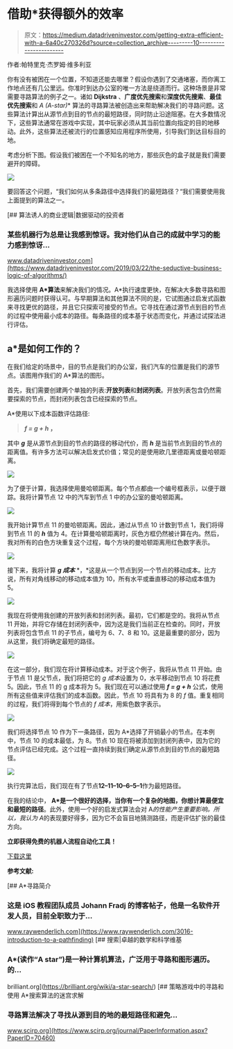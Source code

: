 # 借助*获得额外的效率

> 原文：<https://medium.datadriveninvestor.com/getting-extra-efficient-with-a-6a40c270326d?source=collection_archive---------10----------------------->

作者:帕特里克·杰罗姆·维多利亚

你有没有被困在一个位置，不知道还能去哪里？假设你遇到了交通堵塞，而你离工作地点还有几公里远。你准时到达办公室的唯一方法是绕道而行。这种场景是非常需要寻路算法的例子之一。诸如 **Dijkstra** 、**广度优先搜索**和**深度优先搜索**、**最佳优先搜索**和 **A* (A-star)** 算法的寻路算法被创造出来帮助解决我们的寻路问题。这些算法计算出从源节点到目的节点的最短路径，同时防止沿途阻塞。在大多数情况下，这些算法通常在游戏中实现，其中玩家必须从其当前位置向指定的目的地移动。此外，这些算法还被流行的位置感知应用程序所使用，引导我们到达目标目的地。

考虑分析下图。假设我们被困在一个不知名的地方，那些灰色的盒子就是我们需要避开的障碍。

![](img/150f7afd943f96beb1524a49e2d3c068.png)

要回答这个问题，“我们如何从多条路径中选择我们的最短路径？“我们需要使用我上面提到的算法之一。

[](https://www.datadriveninvestor.com/2019/03/22/the-seductive-business-logic-of-algorithms/) [## 算法诱人的商业逻辑|数据驱动的投资者

### 某些机器行为总是让我感到惊讶。我对他们从自己的成就中学习的能力感到惊讶…

www.datadriveninvestor.com](https://www.datadriveninvestor.com/2019/03/22/the-seductive-business-logic-of-algorithms/) 

我选择使用 **A*算法**来解决我们的情况。A*执行速度更快，在解决大多数寻路和图形遍历问题时获得认可。与早期算法和其他算法不同的是，它试图通过启发式函数来寻找更优的路径，并且它只探索可接受的节点。它寻找在通过源节点到目的节点的过程中使用最小成本的路径。每条路径的成本基于状态而变化，并通过试探法进行评估。

## **a*是如何工作的？**

在我们给定的场景中，目的节点是我们的办公室，我们汽车的位置是我们的源节点。该图用作我们的 A*算法的图形。

首先，我们需要创建两个单独的列表:**开放列表**和**封闭列表**。开放列表包含仍然需要探索的节点，而封闭列表包含已经探索的节点。

A*使用以下成本函数评估路径:

> ***f = g + h* ，**

其中 ***g*** 是从源节点到目的节点的路径的移动代价，而 ***h*** 是当前节点到目的节点的距离值。有许多方法可以解决启发式价值；常见的是使用欧几里德距离或曼哈顿距离。

![](img/b48b47758640b1d8afcf3b568efe257a.png)

为了便于计算，我选择使用曼哈顿距离。每个节点都由一个编号框表示，以便于跟踪。我将计算节点 12 中的汽车到节点 1 中的办公室的曼哈顿距离。

![](img/e4fd8bb61cfc8fb957908657db6c2640.png)

我开始计算节点 11 的曼哈顿距离。因此，通过从节点 10 计数到节点 1，我们将得到节点 11 的 ***h*** 值为 4。在计算曼哈顿距离时，灰色方框仍然被计算在内。然后，我对所有的白色方块重复这个过程，每个方块的曼哈顿距离用红色数字表示。

![](img/4659395688acd327db5053f9ecdc8bd6.png)

接下来，我将计算 ***g 成本*** *，*这是从一个节点到另一个节点的移动成本。比方说，所有对角线移动的移动成本值为 10，所有水平或垂直移动的移动成本值为 5。

![](img/b1c46203a04e6657cfb26265706bf7b0.png)

我现在将使用我创建的开放列表和封闭列表。最初，它们都是空的。我将从节点 11 开始，并将它存储在封闭列表中，因为这是我们当前正在检查的。同时，开放列表将包含节点 11 的子节点，编号为 6、7、8 和 10。这是最重要的部分，因为从这里，我们将确定最短的路径。

![](img/c107183e4874e10664f7f1ec7905c252.png)

在这一部分，我们现在将计算移动成本。对于这个例子，我将从节点 11 开始。由于节点 11 是父节点，我们将把它的 *g 成本*设置为 0，水平移动到节点 10 将花费 5。因此，节点 11 的 g 成本将为 5。我们现在可以通过使用 ***f = g + h*** 公式，使用所有这些值来评估我们的成本函数。因此，节点 10 将具有为 8 的 *f* 值。重复相同的过程，我们将得到每个节点的 *f 成本*，用紫色数字表示。

![](img/926f2ee42740b59d05514f37f32c2443.png)

我们将选择节点 10 作为下一条路径，因为 A*选择了开销最小的节点。在本例中，节点 10 的成本最低，为 8。节点 10 现在将被添加到封闭列表中，因为它的节点评估已经完成。这个过程一直持续到我们确定从源节点到目的节点的最短路径。

![](img/e2938e093448b2e89e8f53014a3745a7.png)

执行完算法后，我们现在有了节点**12–11–10–6–5–1**作为最短路径。

在我的结论中， **A*是一个很好的选择，当你有一个复杂的地图，你想计算最便宜和最短的路径**。此外，使用一个好的启发式算法会对 A*的性能产生重要影响。所以，我认为 A*的表现要好得多，因为它不会盲目地猜测路径，而是评估扩张的最佳方向。

**立即获得免费的机器人流程自动化工具！**

[下载这里](https://www.raxsuite.com/freedownload?utm_source=Medium%20Post&utm_medium=medium&utm_campaign=medium_footer)

**参考文献:**

[](https://www.raywenderlich.com/3016-introduction-to-a-pathfinding) [## A*寻路简介

### 这是 iOS 教程团队成员 Johann Fradj 的博客帖子，他是一名软件开发人员，目前全职致力于…

www.raywenderlich.com](https://www.raywenderlich.com/3016-introduction-to-a-pathfinding) [](https://brilliant.org/wiki/a-star-search/) [## 搜索|卓越的数学和科学维基

### A*(读作“A star”)是一种计算机算法，广泛用于寻路和图形遍历。的…

brilliant.org](https://brilliant.org/wiki/a-star-search/) [](https://www.scirp.org/journal/PaperInformation.aspx?PaperID=70460) [## 策略游戏中的寻路和使用 A*搜索算法的迷宫求解

### 寻路算法解决了寻找从源到目的地的最短路径和避免…

www.scirp.org](https://www.scirp.org/journal/PaperInformation.aspx?PaperID=70460)